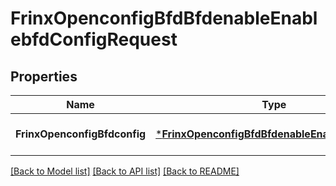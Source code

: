 # FrinxOpenconfigBfdBfdenableEnablebfdConfigRequest

## Properties
Name | Type | Description | Notes
------------ | ------------- | ------------- | -------------
**FrinxOpenconfigBfdconfig** | [***FrinxOpenconfigBfdBfdenableEnablebfdConfig**](frinx.openconfig.bfd.bfdenable.enablebfd.Config.md) |  | [optional] [default to null]

[[Back to Model list]](../README.md#documentation-for-models) [[Back to API list]](../README.md#documentation-for-api-endpoints) [[Back to README]](../README.md)



